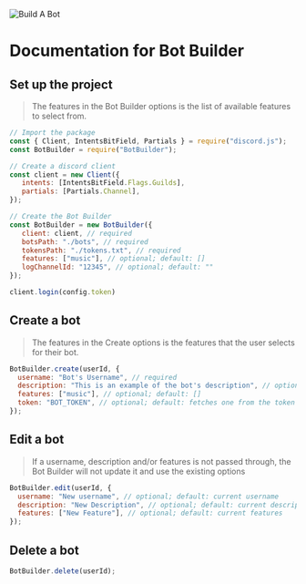 ![Build A Bot](https://cdn.discordapp.com/attachments/855212186041319455/1048180291614806106/BAB_Banner.png)
# Documentation for Bot Builder

## Set up the project
> The features in the Bot Builder options is the list of available features to select from.
``` js
// Import the package
const { Client, IntentsBitField, Partials } = require("discord.js");
const BotBuilder = require("BotBuilder");

// Create a discord client
const client = new Client({
   intents: [IntentsBitField.Flags.Guilds],
   partials: [Partials.Channel],
});

// Create the Bot Builder
const BotBuilder = new BotBuilder({
   client: client, // required
   botsPath: "./bots", // required
   tokensPath: "./tokens.txt", // required
   features: ["music"], // optional; default: []
   logChannelId: "12345", // optional; default: ""
});

client.login(config.token)
```

## Create a bot
> The features in the Create options is the features that the user selects for their bot.
``` js
BotBuilder.create(userId, {
  username: "Bot's Username", // required
  description: "This is an example of the bot's description", // optional; default: ""
  features: ["music"], // optional; default: []
  token: "BOT_TOKEN", // optional; default: fetches one from the token list in the token's path
});
```

## Edit a bot
> If a username, description and/or features is not passed through, the Bot Builder will not update it and use the existing options
``` js
BotBuilder.edit(userId, {
  username: "New username", // optional; default: current username
  description: "New Description", // optional; default: current description
  features: ["New Feature"], // optional; default: current features
});
```

## Delete a bot
``` js
BotBuilder.delete(userId);
```









